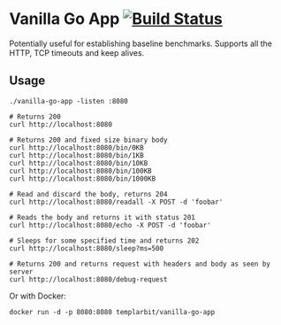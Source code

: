 # Vanilla Go App [![Build Status](https://travis-ci.org/templarbit/vanilla-go-app.svg?branch=master)](https://travis-ci.org/templarbit/vanilla-go-app)

Potentially useful for establishing baseline benchmarks.
Supports all the HTTP, TCP timeouts and keep alives.

## Usage

```
./vanilla-go-app -listen :8080

# Returns 200
curl http://localhost:8080

# Returns 200 and fixed size binary body
curl http://localhost:8080/bin/0KB
curl http://localhost:8080/bin/1KB
curl http://localhost:8080/bin/10KB
curl http://localhost:8080/bin/100KB
curl http://localhost:8080/bin/1000KB

# Read and discard the body, returns 204
curl http://localhost:8080/readall -X POST -d 'foobar'

# Reads the body and returns it with status 201
curl http://localhost:8080/echo -X POST -d 'foobar'

# Sleeps for some specified time and returns 202
curl http://localhost:8080/sleep?ms=500 

# Returns 200 and returns request with headers and body as seen by server
curl http://localhost:8080/debug-request
```

Or with Docker:

```
docker run -d -p 8080:8080 templarbit/vanilla-go-app 
```
